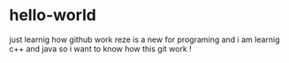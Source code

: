# hello-world
just learnig how github work
reze is a new for programing and i am learnig c++ and java so i want to know how 
this git work !
